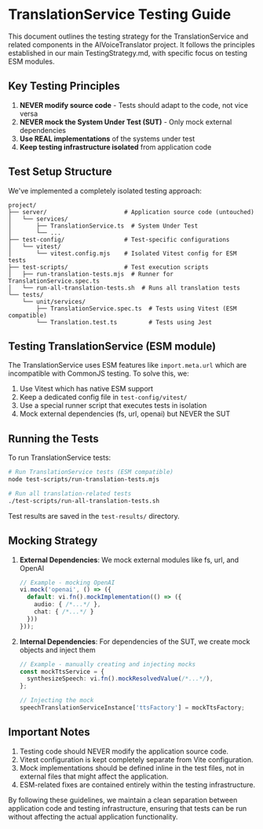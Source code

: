 # TranslationService Testing Guide

This document outlines the testing strategy for the TranslationService and related components in the AIVoiceTranslator project. It follows the principles established in our main TestingStrategy.md, with specific focus on testing ESM modules.

## Key Testing Principles

1. **NEVER modify source code** - Tests should adapt to the code, not vice versa
2. **NEVER mock the System Under Test (SUT)** - Only mock external dependencies
3. **Use REAL implementations** of the systems under test
4. **Keep testing infrastructure isolated** from application code

## Test Setup Structure

We've implemented a completely isolated testing approach:

```
project/
├── server/                      # Application source code (untouched)
│   └── services/
│       ├── TranslationService.ts  # System Under Test
│       └── ...
├── test-config/                 # Test-specific configurations
│   └── vitest/
│       └── vitest.config.mjs    # Isolated Vitest config for ESM tests
├── test-scripts/                # Test execution scripts
│   ├── run-translation-tests.mjs  # Runner for TranslationService.spec.ts
│   └── run-all-translation-tests.sh  # Runs all translation tests
└── tests/
    └── unit/services/
        ├── TranslationService.spec.ts  # Tests using Vitest (ESM compatible)
        └── Translation.test.ts         # Tests using Jest
```

## Testing TranslationService (ESM module)

The TranslationService uses ESM features like `import.meta.url` which are incompatible with CommonJS testing. To solve this, we:

1. Use Vitest which has native ESM support
2. Keep a dedicated config file in `test-config/vitest/`
3. Use a special runner script that executes tests in isolation
4. Mock external dependencies (fs, url, openai) but NEVER the SUT

## Running the Tests

To run TranslationService tests:

```bash
# Run TranslationService tests (ESM compatible)
node test-scripts/run-translation-tests.mjs

# Run all translation-related tests
./test-scripts/run-all-translation-tests.sh
```

Test results are saved in the `test-results/` directory.

## Mocking Strategy

1. **External Dependencies**: We mock external modules like fs, url, and OpenAI
   ```typescript
   // Example - mocking OpenAI
   vi.mock('openai', () => ({
     default: vi.fn().mockImplementation(() => ({
       audio: { /*...*/ },
       chat: { /*...*/ }
     }))
   }));
   ```

2. **Internal Dependencies**: For dependencies of the SUT, we create mock objects and inject them
   ```typescript
   // Example - manually creating and injecting mocks
   const mockTtsService = {
     synthesizeSpeech: vi.fn().mockResolvedValue(/*...*/),
   };
   
   // Injecting the mock
   speechTranslationServiceInstance['ttsFactory'] = mockTtsFactory;
   ```

## Important Notes

1. Testing code should NEVER modify the application source code.
2. Vitest configuration is kept completely separate from Vite configuration.
3. Mock implementations should be defined inline in the test files, not in external files that might affect the application.
4. ESM-related fixes are contained entirely within the testing infrastructure.

By following these guidelines, we maintain a clean separation between application code and testing infrastructure, ensuring that tests can be run without affecting the actual application functionality.